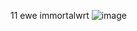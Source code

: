 11
ewe
immortalwrt
![image](https://github.com/00485/A/assets/98136757/8d4f9392-0a65-4b2c-b210-67e6c13bbb68)
